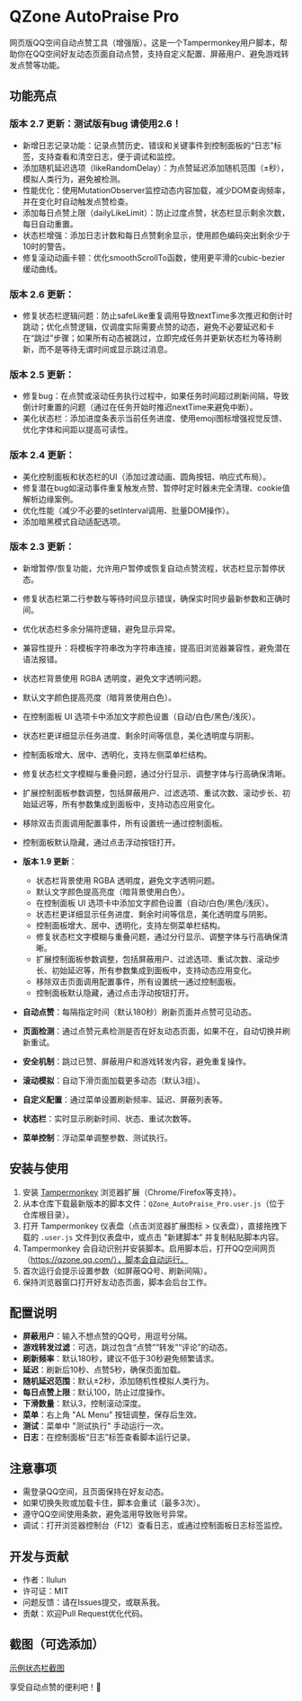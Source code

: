 # QZone AutoPraise Pro

网页版QQ空间自动点赞工具（增强版）。这是一个Tampermonkey用户脚本，帮助你在QQ空间好友动态页面自动点赞，支持自定义配置、屏蔽用户、避免游戏转发点赞等功能。

## 功能亮点

### 版本 2.7 更新：测试版有bug 请使用2.6！
- 新增日志记录功能：记录点赞历史、错误和关键事件到控制面板的“日志”标签，支持查看和清空日志，便于调试和监控。
- 添加随机延迟选项（likeRandomDelay）：为点赞延迟添加随机范围（±秒），模拟人类行为，避免被检测。
- 性能优化：使用MutationObserver监控动态内容加载，减少DOM查询频率，并在变化时自动触发点赞检查。
- 添加每日点赞上限（dailyLikeLimit）：防止过度点赞，状态栏显示剩余次数，每日自动重置。
- 状态栏增强：添加日志计数和每日点赞剩余显示，使用颜色编码突出剩余少于10时的警告。
- 修复滚动动画卡顿：优化smoothScrollTo函数，使用更平滑的cubic-bezier缓动曲线。

### 版本 2.6 更新：
- 修复状态栏逻辑问题：防止safeLike重复调用导致nextTime多次推迟和倒计时跳动；优化点赞逻辑，仅调度实际需要点赞的动态，避免不必要延迟和卡在“跳过”步骤；如果所有动态被跳过，立即完成任务并更新状态栏为等待刷新，而不是等待无谓时间或显示跳过消息。

### 版本 2.5 更新：
- 修复bug：在点赞或滚动任务执行过程中，如果任务时间超过刷新间隔，导致倒计时重置的问题（通过在任务开始时推迟nextTime来避免中断）。
- 美化状态栏：添加进度条表示当前任务进度、使用emoji图标增强视觉反馈、优化字体和间距以提高可读性。

### 版本 2.4 更新：
- 美化控制面板和状态栏的UI（添加过渡动画、圆角按钮、响应式布局）。
- 修复潜在bug如滚动事件重复触发点赞、暂停时定时器未完全清理、cookie值解析边缘案例。
- 优化性能（减少不必要的setInterval调用、批量DOM操作）。
- 添加暗黑模式自动适配选项。

### 版本 2.3 更新：
- 新增暂停/恢复功能，允许用户暂停或恢复自动点赞流程，状态栏显示暂停状态。
- 修复状态栏第二行参数与等待时间显示错误，确保实时同步最新参数和正确时间。
- 优化状态栏多余分隔符逻辑，避免显示异常。
- 兼容性提升：将模板字符串改为字符串连接，提高旧浏览器兼容性，避免潜在语法报错。
- 状态栏背景使用 RGBA 透明度，避免文字透明问题。
- 默认文字颜色提高亮度（暗背景使用白色）。
- 在控制面板 UI 选项卡中添加文字颜色设置（自动/白色/黑色/浅灰）。
- 状态栏更详细显示任务进度、剩余时间等信息，美化透明度与阴影。
- 控制面板增大、居中、透明化，支持左侧菜单栏结构。
- 修复状态栏文字模糊与重叠问题，通过分行显示、调整字体与行高确保清晰。
- 扩展控制面板参数调整，包括屏蔽用户、过滤选项、重试次数、滚动步长、初始延迟等，所有参数集成到面板中，支持动态应用变化。
- 移除双击页面调用配置事件，所有设置统一通过控制面板。
- 控制面板默认隐藏，通过点击浮动按钮打开。

- **版本 1.9 更新**：
  - 状态栏背景使用 RGBA 透明度，避免文字透明问题。
  - 默认文字颜色提高亮度（暗背景使用白色）。
  - 在控制面板 UI 选项卡中添加文字颜色设置（自动/白色/黑色/浅灰）。
  - 状态栏更详细显示任务进度、剩余时间等信息，美化透明度与阴影。
  - 控制面板增大、居中、透明化，支持左侧菜单栏结构。
  - 修复状态栏文字模糊与重叠问题，通过分行显示、调整字体与行高确保清晰。
  - 扩展控制面板参数调整，包括屏蔽用户、过滤选项、重试次数、滚动步长、初始延迟等，所有参数集成到面板中，支持动态应用变化。
  - 移除双击页面调用配置事件，所有设置统一通过控制面板。
  - 控制面板默认隐藏，通过点击浮动按钮打开。

- **自动点赞**：每隔指定时间（默认180秒）刷新页面并点赞可见动态。
- **页面检测**：通过点赞元素检测是否在好友动态页面，如果不在，自动切换并刷新重试。
- **安全机制**：跳过已赞、屏蔽用户和游戏转发内容，避免重复操作。
- **滚动模拟**：自动下滑页面加载更多动态（默认3组）。
- **自定义配置**：通过菜单设置刷新频率、延迟、屏蔽列表等。
- **状态栏**：实时显示刷新时间、状态、重试次数等。
- **菜单控制**：浮动菜单调整参数、测试执行。

## 安装与使用
1. 安装 [Tampermonkey](https://www.tampermonkey.net/) 浏览器扩展（Chrome/Firefox等支持）。
2. 从本仓库下载最新版本的脚本文件：`QZone_AutoPraise_Pro.user.js`（位于仓库根目录）。
3. 打开 Tampermonkey 仪表盘（点击浏览器扩展图标 > 仪表盘），直接拖拽下载的 `.user.js` 文件到仪表盘中，或点击 "新建脚本" 并复制粘贴脚本内容。
4. Tampermonkey 会自动识别并安装脚本。启用脚本后，打开QQ空间网页（https://qzone.qq.com/），脚本会自动运行。
5. 首次运行会提示设置参数（如屏蔽QQ号、刷新间隔）。
6. 保持浏览器窗口打开好友动态页面，脚本会后台工作。

## 配置说明
- **屏蔽用户**：输入不想点赞的QQ号，用逗号分隔。
- **游戏转发过滤**：可选，跳过包含“点赞”“转发”“评论”的动态。
- **刷新频率**：默认180秒，建议不低于30秒避免频繁请求。
- **延迟**：刷新后10秒、点赞5秒，确保页面加载。
- **随机延迟范围**：默认±2秒，添加随机性模拟人类行为。
- **每日点赞上限**：默认100，防止过度操作。
- **下滑数量**：默认3，控制滚动深度。
- **菜单**：右上角 "AL Menu" 按钮调整，保存后生效。
- **测试**：菜单中 "测试执行" 手动运行一次。
- **日志**：在控制面板“日志”标签查看脚本运行记录。

## 注意事项
- 需登录QQ空间，且页面保持在好友动态。
- 如果切换失败或加载卡住，脚本会重试（最多3次）。
- 遵守QQ空间使用条款，避免滥用导致账号异常。
- 调试：打开浏览器控制台（F12）查看日志，或通过控制面板日志标签监控。

## 开发与贡献
- 作者：llulun
- 许可证：MIT
- 问题反馈：请在Issues提交，或联系我。
- 贡献：欢迎Pull Request优化代码。

## 截图（可选添加）
[示例状态栏截图](link-to-image.png)

享受自动点赞的便利吧！🚀
